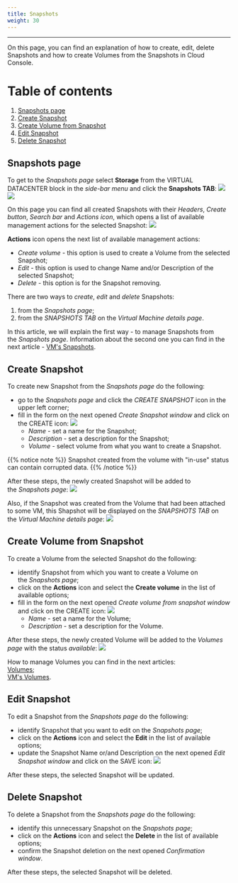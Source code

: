 ```yaml
---
title: Snapshots
weight: 30
---
```

___
On this page, you can find an explanation of how to create, edit, delete Snapshots and how to create Volumes from the Snapshots in Cloud Console.

# Table of contents
1. [Snapshots page](#snapshots-page)
1. [Create Snapshot](#create-snapshot)
3. [Create Volume from Snapshot](#create-volume-from-snapshot)
1. [Edit Snapshot](#edit-snapshot)
1. [Delete Snapshot](#delete-snapshot)

## Snapshots page
To get to the *Snapshots page* select **Storage** from the VIRTUAL DATACENTER block in the *side-bar menu* and click the **Snapshots TAB**:
![](../../../assets/images/vol/1.png?classes=border,shadow) 
![](../../../assets/images/snap/1.png?classes=border,shadow) 

On this page you can find all created Snapshots with their *Headers*, *Create button*, *Search bar* and *Actions icon*, which opens a list of available management actions for the selected Snapshot:
![](../../../assets/images/snap/2.png?classes=border,shadow)

**Actions** icon opens the next list of available management actions:
- *Create volume* - this option is used to create a Volume from the selected Snapshot;
- *Edit* - this option is used to change Name and/or Description of the selected Snapshot;
- *Delete* - this option is for the Snapshot removing.

There are two ways to *create*, *edit* and *delete* Snapshots:
1. from the *Snapshots page*;
2. from the *SNAPSHOTS TAB* on the *Virtual Machine details page*.

In this article, we will explain the first way - to manage Snapshots from the *Snapshots page*. Information about the second one you can find in the next article - [VM's Snapshots]().  

## Create Snapshot
To create new Snapshot from the *Snapshots page* do the following:
- go to the *Snapshots page* and click the *CREATE SNAPSHOT* icon in the upper left corner;
- fill in the form on the next opened *Create Snapshot window* and click on the CREATE icon:
![](../../../assets/images/snap/3.png?classes=border,shadow)
  - *Name* - set a name for the Snapshot;
  - *Description* - set a description for the Snapshot;
  - *Volume* - select volume from what you want to create a Snapshot.

{{% notice note %}}
Snapshot created from the volume with "in-use" status can contain corrupted data.
{{% /notice %}}  

After these steps, the newly created Snapshot will be added to the *Snapshots page*:
![](../../../assets/images/snap/4.png?classes=border,shadow)

Also, if the Snapshot was created from the Volume that had been attached to some VM, this Shapshot will be displayed on the *SNAPSHOTS TAB* on the *Virtual Machine details page*:
![](../../../assets/images/snap/5.png?classes=border,shadow)

## Create Volume from Snapshot
To create a Volume from the selected Snapshot do the following:
- identify Snapshot from which you want to create a Volume on the *Snapshots page*;
- click on the **Actions** icon and select the **Create volume** in the list of available options;
- fill in the form on the next opened *Create volume from snapshot window* and click on the CREATE icon:
![](../../../assets/images/snap/7.png?classes=border,shadow)
  - *Name* - set a name for the Volume;
  - *Description* - set a description for the Volume.

After these steps, the newly created Volume will be added to the *Volumes page* with the status *available*:
![](../../../assets/images/snap/8.png?classes=border,shadow)

How to manage Volumes you can find in the next articles:   
[Volumes]();  
[VM's Volumes]().  

## Edit Snapshot 
To edit a Snapshot from the *Snapshots page* do the following:
- identify Snapshot that you want to edit on the *Snapshots page*;
- click on the **Actions** icon and select the **Edit** in the list of available options;
- update the Snapshot Name or/and Description on the next opened *Edit Snapshot window* and click on the SAVE icon:
![](../../../assets/images/snap/6.png?classes=border,shadow)

After these steps, the selected Snapshot will be updated.

## Delete Snapshot
To delete a Snapshot from the *Snapshots page* do the following:
- identify this unnecessary Snapshot on the *Snapshots* *page*;
- click on the **Actions** icon and select the **Delete** in the list of available options;
- confirm the Snapshot deletion on the next opened *Confirmation window*.

After these steps, the selected Snapshot will be deleted.
